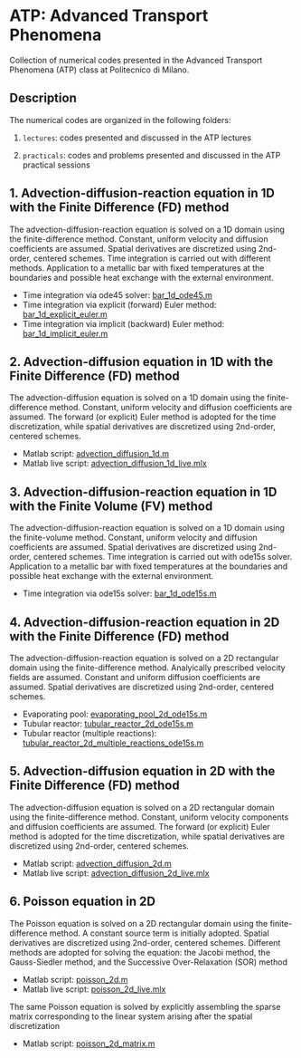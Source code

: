 # ATP: Advanced Transport Phenomena
Collection of numerical codes presented in the Advanced Transport Phenomena (ATP) class at Politecnico di Milano.

Description
-----------
The numerical codes are organized in the following folders:

1. `lectures`: codes presented and discussed in the ATP lectures

2. `practicals`: codes and problems presented and discussed in the ATP practical sessions


## 1. Advection-diffusion-reaction equation in 1D with the Finite Difference (FD) method
The advection-diffusion-reaction equation is solved on a 1D domain using the finite-difference method. Constant, uniform velocity and diffusion coefficients are assumed. Spatial derivatives are discretized using 2nd-order, centered schemes. Time integration is carried out with different methods. Application to a metallic bar with fixed temperatures at the boundaries and possible heat exchange with the external environment.
* Time integration via ode45 solver: [bar_1d_ode45.m](lectures/FDM1D/bar_1d_ode45.m)
* Time integration via explicit (forward) Euler method: [bar_1d_explicit_euler.m](lectures/FDM1D/bar_1d_explicit_euler.m)
* Time integration via implicit (backward) Euler method: [bar_1d_implicit_euler.m](lectures/FDM1D/bar_1d_implicit_euler.m)

## 2. Advection-diffusion equation in 1D with the Finite Difference (FD) method
The advection-diffusion equation is solved on a 1D domain using the finite-difference method. Constant, uniform velocity and diffusion coefficients are assumed. The forward (or explicit) Euler method is adopted for the time discretization, while spatial derivatives are discretized using 2nd-order, centered schemes.
* Matlab script: [advection_diffusion_1d.m](lectures/FDM1D//advection_diffusion_1d.m)
* Matlab live script: [advection_diffusion_1d_live.mlx](lectures/FDM1D/advection_diffusion_1d_live.mlx)

## 3. Advection-diffusion-reaction equation in 1D with the Finite Volume (FV) method
The advection-diffusion-reaction equation is solved on a 1D domain using the finite-volume method. Constant, uniform velocity and diffusion coefficients are assumed. Spatial derivatives are discretized using 2nd-order, centered schemes. Time integration is carried out with ode15s solver. Application to a metallic bar with fixed temperatures at the boundaries and possible heat exchange with the external environment.
* Time integration via ode15s solver: [bar_1d_ode15s.m](lectures/FVM1D/bar_1d_ode15s.m)

## 4. Advection-diffusion-reaction equation in 2D with the Finite Difference (FD) method
The advection-diffusion-reaction equation is solved on a 2D rectangular domain using the finite-difference method. Analyically prescribed velocity fields are assumed. Constant and uniform diffusion coefficients are assumed. Spatial derivatives are discretized using 2nd-order, centered schemes.
* Evaporating pool: [evaporating_pool_2d_ode15s.m](lectures/FDM2D/evaporating_pool_2d_ode15s.m)
* Tubular reactor: [tubular_reactor_2d_ode15s.m](lectures/FDM2D/tubular_reactor_2d_ode15s.m)
* Tubular reactor (multiple reactions): [tubular_reactor_2d_multiple_reactions_ode15s.m](lectures/FDM2D/tubular_reactor_2d_multiple_reactions_ode15s.m)

## 5. Advection-diffusion equation in 2D with the Finite Difference (FD) method
The advection-diffusion equation is solved on a 2D rectangular domain using the finite-difference method. Constant, uniform velocity components and diffusion coefficients are assumed. The forward (or explicit) Euler method is adopted for the time discretization, while spatial derivatives are discretized using 2nd-order, centered schemes.
* Matlab script: [advection_diffusion_2d.m](lectures/FDM2D/advection_diffusion_2d.m)
* Matlab live script: [advection_diffusion_2d_live.mlx](lectures/FDM2D/advection_diffusion_2d_live.mlx)

## 6. Poisson equation in 2D
The Poisson equation is solved on a 2D rectangular domain using the finite-difference method. A constant source term is initially adopted. Spatial derivatives are discretized using 2nd-order, centered schemes. Different methods are adopted for solving the equation: the Jacobi method, the Gauss-Siedler method, and the Successive Over-Relaxation (SOR) method
* Matlab script: [poisson_2d.m](codes/finite_difference/poisson_2d.m)
* Matlab live script: [poisson_2d_live.mlx](lectures/FDM2D/poisson_2d_live.mlx)

The same Poisson equation is solved by explicitly assembling the sparse matrix corresponding to the linear system arising after the spatial discretization
* Matlab script: [poisson_2d_matrix.m](lectures/FDM2D/poisson_2d_matrix.m)
